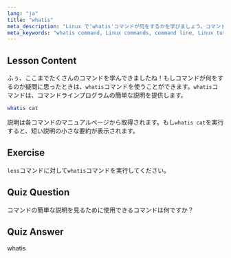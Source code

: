 ```yaml
---
lang: "ja"
title: "whatis"
meta_description: "Linux で'whatis'コマンドが何をするかを学びましょう。コマンドの簡単な説明を素早く取得します。Linux コマンドを理解するための初心者にとって不可欠です。"
meta_keywords: "whatis command, Linux commands, command line, Linux tutorial, Linux for beginners, command description, Linux guide"
---
```


## Lesson Content

ふぅ、ここまでたくさんのコマンドを学んできましたね！もしコマンドが何をするのか疑問に思ったときは、`whatis`コマンドを使うことができます。`whatis`コマンドは、コマンドラインプログラムの簡単な説明を提供します。

```bash
whatis cat
```

説明は各コマンドのマニュアルページから取得されます。もし`whatis cat`を実行すると、短い説明の小さな要約が表示されます。

## Exercise

`less`コマンドに対して`whatis`コマンドを実行してください。

## Quiz Question

コマンドの簡単な説明を見るために使用できるコマンドは何ですか？

## Quiz Answer

whatis
